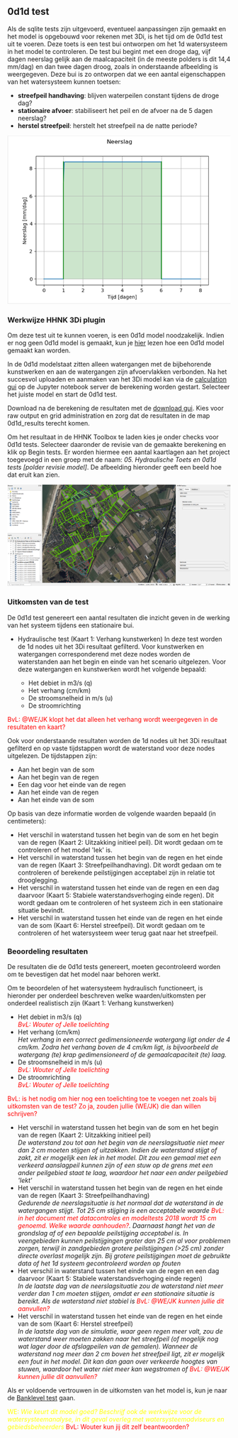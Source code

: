 ## **0d1d test**
Als de sqlite tests zijn uitgevoerd, eventueel aanpassingen zijn gemaakt en het model is opgebouwd voor rekenen met 3Di, is het tijd om de 0d1d test uit te voeren. Deze toets is een test bui ontworpen om het 1d watersysteem in het model te controleren. De test bui begint met een droge dag, vijf dagen neerslag gelijk aan de maalcapaciteit (in de meeste polders is dit 14,4 mm/dag) en dan twee dagen droog, zoals in onderstaande afbeelding is weergegeven. Deze bui is zo ontworpen dat we een aantal eigenschappen van het watersysteem kunnen toetsen:

- **streefpeil handhaving**: blijven waterpeilen constant tijdens de droge dag?
- **stationaire afvoer**: stabiliseert het peil en de afvoer na de 5 dagen neerslag?
- **herstel streefpeil**: herstelt het streefpeil na de natte periode?

![Alt text](../../../images/2_werkwijze_bwn/e_model_controleren_verbeteren/4_0d1d_test/0d1d_test_bui.PNG)


### **Werkwijze HHNK 3Di plugin**
Om deze test uit te kunnen voeren, is een 0d1d model noodzakelijk. Indien er nog geen 0d1d model is gemaakt, kun je [hier](../../4_gebruik_plugin/c_modelstaat_aanpassen.md) lezen hoe een 0d1d model gemaakt kan worden. 

In de 0d1d modelstaat zitten alleen watergangen met de bijbehorende kunstwerken en aan de watergangen zijn afvoervlakken verbonden. Na het succesvol uploaden en aanmaken van het 3Di model kan via de [calculation gui](../../4_gebruik_plugin/d_berekeningen_uitvoeren.md) op de Jupyter notebook server de berekening worden gestart. Selecteer het juiste model en start de 0d1d test.

Download na de berekening de resultaten met de [download gui](../../4_gebruik_plugin/e_downloaden_resultaten.md). Kies voor raw output en grid administration en zorg dat de resultaten in de map 0d1d_results terecht komen.

Om het resultaat in de HHNK Toolbox te laden kies je onder checks voor 0d1d tests. Selecteer daaronder de revisie van de gemaakte berekening en klik op Begin tests. Er worden hiermee een aantal kaartlagen aan het project toegevoegd in een groep met de naam: *05. Hydraulische Toets en 0d1d tests [polder revisie model]*. De afbeelding hieronder geeft een beeld hoe dat eruit kan zien.

![Alt text](../../../images/2_werkwijze_bwn/e_model_controleren_verbeteren/4_0d1d_test/0d1d_test_resultaat.PNG)

### **Uitkomsten van de test**
De 0d1d test genereert een aantal resultaten die inzicht geven in de werking van het systeem tijdens een stationaire bui. 

* Hydraulische test (Kaart 1: Verhang kunstwerken)
In deze test worden de 1d nodes uit het 3Di resultaat gefilterd. Voor kunstwerken en watergangen corresponderend met deze nodes worden de waterstanden aan het begin en einde van het scenario uitgelezen. Voor deze watergangen en kunstwerken wordt het volgende bepaald:
  
    * Het debiet in m3/s (q)
    * Het verhang (cm/km)
    * De stroomsnelheid in m/s (u)
    * De stroomrichting

<span style="color:red"> BvL: @WE/JK klopt het dat alleen het verhang wordt weergegeven in de resultaten en kaart?</span> 

Ook voor onderstaande resultaten worden de 1d nodes uit het 3Di resultaat gefilterd en op vaste tijdstappen wordt de waterstand voor deze nodes uitgelezen. De tijdstappen zijn:
* Aan het begin van de som
* Aan het begin van de regen
* Een dag voor het einde van de regen
* Aan het einde van de regen
* Aan het einde van de som

Op basis van deze informatie worden de volgende waarden bepaald (in centimeters):
* Het verschil in waterstand tussen het begin van de som en het begin van de regen (Kaart 2: Uitzakking initieel peil). Dit wordt gedaan om te controleren of het model 'lek' is.
* Het verschil in waterstand tussen het begin van de regen en het einde van de regen (Kaart 3: Streefpeilhandhaving). Dit wordt gedaan om te controleren of berekende peilstijgingen acceptabel zijn in relatie tot drooglegging.
* Het verschil in waterstand tussen het einde van de regen en een dag daarvoor (Kaart 5: Stabiele waterstandsverhoging einde regen). Dit wordt gedaan om te controleren of het systeem zich in een stationaire situatie bevindt.
* Het verschil in waterstand tussen het einde van de regen en het einde van de som (Kaart 6: Herstel streefpeil). Dit wordt gedaan om te controleren of het watersysteem weer terug gaat naar het streefpeil.

### **Beoordeling resultaten**
De resultaten die de 0d1d tests genereert, moeten gecontroleerd worden om te bevestigen dat het model naar behoren werkt.

Om te beoordelen of het watersysteem hydraulisch functioneert, is hieronder per onderdeel beschreven welke waarden/uitkomsten per onderdeel realistisch zijn (Kaart 1: Verhang kunstwerken)
* Het debiet in m3/s (q)<br>
*<span style="color:red"> BvL: Wouter of Jelle toelichting </span>*
* Het verhang (cm/km)<br>
*Het verhang in een correct gedimensioneerde watergang ligt onder de 4 cm/km. Zodra het verhang boven de 4 cm/km ligt, is bijvoorbeeld de watergang (te) krap gedimensioneerd of de gemaalcapaciteit (te) laag.*
* De stroomsnelheid in m/s (u)<br>
*<span style="color:red"> BvL: Wouter of Jelle toelichting </span>*
* De stroomrichting<br>
*<span style="color:red"> BvL: Wouter of Jelle toelichting </span>*

<span style="color:red"> BvL: is het nodig om hier nog een toelichting toe te voegen net zoals bij uitkomsten van de test? Zo ja, zouden jullie (WE/JK) die dan willen schrijven?</span>
* Het verschil in waterstand tussen het begin van de som en het begin van de regen (Kaart 2: Uitzakking initieel peil)<br>
*De waterstand zou tot aan het begin van de neerslagsituatie niet meer dan 2 cm moeten stijgen of uitzakken. Indien de waterstand stijgt of zakt, zit er mogelijk een lek in het model. Dit zou een gemaal met een verkeerd aanslagpeil kunnen zijn of een stuw op de grens met een ander peilgebied staat te laag, waardoor het naar een ander peilgebied 'lekt'*  
* Het verschil in waterstand tussen het begin van de regen en het einde van de regen (Kaart 3: Streefpeilhandhaving)<br>
*Gedurende de neerslagsituatie is het normaal dat de waterstand in de watergangen stijgt. Tot 25 cm stijging is een acceptabele waarde <span style="color:red"> BvL: in het document met datacontroles en modeltests 2018 wordt 15 cm genoemd. Welke waarde aanhouden?</span>. Daarnaast hangt het van de grondslag af of een bepaalde peilstijging acceptabel is. In veengebieden kunnen peilstijgingen groter dan 25 cm al voor problemen zorgen, terwijl in zandgebieden grotere peilstijgingen (>25 cm) zonder directe overlast mogelijk zijn. Bij grotere peilstijgingen moet de gebruikte data of het 1d systeem gecontroleerd worden op fouten*
* Het verschil in waterstand tussen het einde van de regen en een dag daarvoor (Kaart 5: Stabiele waterstandsverhoging einde regen)<br>
*In de laatste dag van de neerslagsituatie zou de waterstand niet meer verder dan 1 cm moeten stijgen, omdat er een stationaire situatie is bereikt. Als de waterstand niet stabiel is <span style="color:red"> BvL: @WE/JK kunnen jullie dit aanvullen?</span>*
* Het verschil in waterstand tussen het einde van de regen en het einde van de som (Kaart 6: Herstel streefpeil)<br>
*In de laatste dag van de simulatie, waar geen regen meer valt, zou de waterstand weer moeten zakken naar het streefpeil (of mogelijk nog wat lager door de afslagpeilen van de gemalen). Wanneer de waterstand nog meer dan 2 cm boven het streefpeil ligt, zit er mogelijk een fout in het model. Dit kan dan gaan over verkeerde hoogtes van stuwen, waardoor het water niet meer kan wegstromen of <span style="color:red"> BvL: @WE/JK kunnen jullie dit aanvullen?</span>*

Als er voldoende vertrouwen in de uitkomsten van het model is, kun je naar de [Banklevel test](5_banklevel_test.md) gaan.

<span style="color:yellow"> WE: *Wie keurt dit model goed? Beschrijf ook de werkwijze voor de watersysteemanalyse, in dit geval overleg met watersysteemadviseurs en gebiedsbeheerders*</span> <span style="color:red"> BvL: Wouter kun jij dit zelf beantwoorden?</span>
